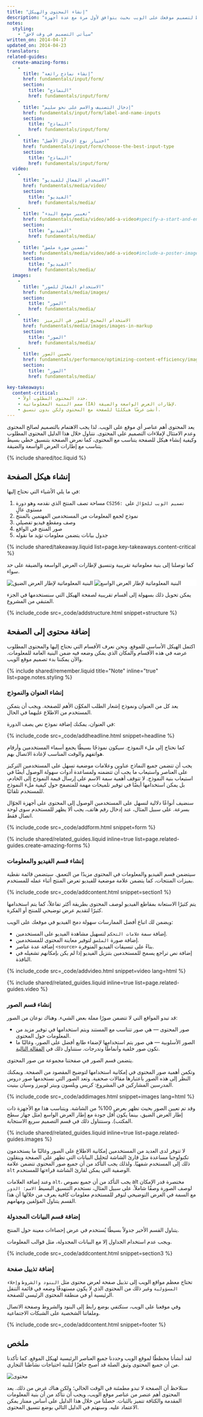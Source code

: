 ```yaml
---
title: "إنشاء المحتوى والهيكل"
description: "يعد المحتوى أهم عناصر أي موقع على الويب. وسنستعرض في هذا الدليل كيفية التخطيط لتصميم موقعك على الويب بحيث يتوافق لأول مرة مع عدة أجهزة."
notes:
  styling:
    - "سيأتي التصميم في وقت لاحق"
written_on: 2014-04-17
updated_on: 2014-04-23
translators:
related-guides:
  create-amazing-forms:
    -
      title: "إنشاء نماذج رائعة"
      href: fundamentals/input/form/
      section:
        title: "النماذج"
        href: fundamentals/input/form/
    -
      title: "إدخال التصنيف والاسم على نحو سليم"
      href: fundamentals/input/form/label-and-name-inputs
      section:
        title: "النماذج"
        href: fundamentals/input/form/
    -
      title: "اختيار نوع الإدخال الأفضل"
      href: fundamentals/input/form/choose-the-best-input-type
      section:
        title: "النماذج"
        href: fundamentals/input/form/
  video:
    -
      title: "الاستخدام الفعال للفيديو"
      href: fundamentals/media/video/
      section:
        title: "الفيديو"
        href: fundamentals/media/
    -
      title: "تغيير موضع البدء"
      href: fundamentals/media/video/add-a-video#specify-a-start-and-end-time
      section:
        title: "الفيديو"
        href: fundamentals/media/
    -
      title: "تضمين صورة ملصق"
      href: fundamentals/media/video/add-a-video#include-a-poster-image
      section:
        title: "الفيديو"
        href: fundamentals/media/
  images:
    -
      title: "الاستخدام الفعال للصور"
      href: fundamentals/media/images/
      section:
        title: "الصور"
        href: fundamentals/media/
    -
      title:  الاستخدام الصحيح للصور في الترميز
      href: fundamentals/media/images/images-in-markup
      section:
        title: "الصور"
        href: fundamentals/media/
    -
      title: تحسين الصور
      href: fundamentals/performance/optimizing-content-efficiency/image-optimization
      section:
        title: "الصور"
        href: fundamentals/media/

key-takeaways:
  content-critical:
    - حدد المحتوى المطلوب أولاً.
    - صمم البنية المعلوماتية (IA) لإطارات العرض الواسعة والضيقة.
    - أنشئ عرضًا هيكليًا للصفحة مع المحتوى ولكن بدون تنسيق.
---
```


<p class="intro">
   يعد المحتوى أهم عناصر أي موقع على الويب. لذا يجب الاهتمام بالتصميم لصالح المحتوى وعدم الامتثال لإملاءات التصميم على المحتوى. نتناول خلال هذا الدليل المحتوى المطلوب وكيفية إنشاء هيكل للصفحة يتناسب مع المحتوى، كما نعرض الصفحة بتنسيق خطي بسيط يتناسب مع إطارات العرض الواسعة والضيقة.
</p>

{% include shared/toc.liquid %}

## إنشاء هيكل الصفحة

في ما يلي الأشياء التي نحتاج إليها:

1.  مساحة تصف المنتج الذي نقدمه وهو دورة `CS256: تصميم الويب للجوّال` على مستوى عالٍ
2.  نموذج لجمع المعلومات من المستخدمين المهتمين بالمنتج
3.  وصف ومقطع فيديو تفصيلي
4.  صور المنتج في الواقع
5.  جدول بيانات يتضمن معلومات تؤيد ما نقوله

{% include shared/takeaway.liquid list=page.key-takeaways.content-critical %}

كما توصلنا إلى بنية معلوماتية تقريبية وتنسيق لإطارات العرض الواسعة والضيقة على حد سواء.

<div class="demo clear" style="background-color: white;">
  <img class="mdl-cell mdl-cell--6--col" src="images/narrowviewport.png" alt="البنية المعلوماتية لإطار العرض الضيق">
  <img  class="mdl-cell mdl-cell--6--col" src="images/wideviewport.png" alt="البنية المعلوماتية لإطار العرض الواسع">
</div>

يمكن تحويل ذلك بسهولة إلى أقسام تقريبية لصفحة الهيكل التي سنستخدمها في الجزء المتبقي من المشروع.

{% include_code src=_code/addstructure.html snippet=structure %}

## إضافة محتوى إلى الصفحة

اكتمل الهيكل الأساسي للموقع. ونحن نعرف الأقسام التي نحتاج إليها والمحتوى المطلوب عرضه في هذه الأقسام والمكان الذي يمكن وضعه فيه ضمن البنية العامة للمعلومات. والآن يمكننا بدء تصميم موقع الويب.

{% include shared/remember.liquid title="Note" inline="true" list=page.notes.styling %}

### إنشاء العنوان والنموذج

يعد كل من العنوان ونموذج إشعار الطلب المكوِّن الأهم للصفحة. ويجب أن يتمكن المستخدم من الاطلاع عليهما في الحال.

في العنوان، يمكنك إضافة نموذج نص يصف الدورة:

{% include_code src=_code/addheadline.html snippet=headline %}

كما نحتاج إلى ملء النموذج.
سيكون نموذجًا بسيطًا يجمع أسماء المستخدمين وأرقام هواتفهم والوقت المناسب لإعادة الاتصال بهم.

يجب أن تتضمن جميع النماذج عناوين وعلامات موضعية تسهل على المستخدمين التركيز على العناصر واستيعاب ما يجب أن تتضمنه ولمساعدة أدوات سهولة الوصول أيضًا في استيعاب بنية النموذج.  لا تتوقف أهمية سمة الاسم على إرسال قيمة النموذج إلى الخادم، بل يمكن استخدامها أيضًا في توفير تلميحات مهمة للمتصفح حول كيفية ملء النموذج للمستخدم تلقائيًا.

سنضيف أنواعًا دلالية لنسهل على المستخدمين الوصول إلى المحتوى على أجهزة الجوّال بسرعة.  على سبيل المثال، عند إدخال رقم هاتف، يجب ألا يظهر للمستخدم سوى لوحة اتصال فقط.

{% include_code src=_code/addform.html snippet=form %}

{% include shared/related_guides.liquid inline=true list=page.related-guides.create-amazing-forms %}

### إنشاء قسم الفيديو والمعلومات

سيتضمن قسم الفيديو والمعلومات في المحتوى مزيدًا من التعمق.
سيتضمن قائمة نقطية بميزات المنتجات، كما يتضمن علامة موضعية للفيديو تعرض المنتج أثناء عمله للمستخدم.

{% include_code src=_code/addcontent.html snippet=section1 %}

يتم كثيرًا الاستعانة بمقاطع الفيديو لوصف المحتوى بطريقة أكثر تفاعلاً، كما يتم استخدامها كثيرًا لتقديم عرض توضيحي للمنتج أو الفكرة.

ويضمن لك اتباع أفضل الممارسات سهولة دمج الفيديو في موقعك على الويب:

*  إضافة سمة `علامات التحكم` لتسهيل مشاهدة الفيديو على المستخدمين.
*  إضافة صورة `الملصق` لتوفير معاينة المحتوى للمستخدمين.
*  إضافة عدة عناصر `<source>` بناءً على تنسيقات الفيديو المتوفرة.
*  إضافة نص تراجع يسمح للمستخدمين بتنزيل الفيديو إذا لم يكن بإمكانهم تشغيله في النافذة.

{% include_code src=_code/addvideo.html snippet=video lang=html %}

{% include shared/related_guides.liquid inline=true list=page.related-guides.video %}

### إنشاء قسم الصور

قد تبدو المواقع التي لا تتضمن صورًا مملة بعض الشيء. وهناك نوعان من الصور:

*  صور المحتوى &mdash; هي صور تتناسب مع المستند ويتم استخدامها في توفير مزيد من المعلومات حول المحتوى.
*  الصور الأسلوبية &mdash; هي صور يتم استخدامها لإضفاء طابع أفضل على الصور، وغالبًا ما تكون صور خلفية وأنماطًا وتدرجات.  سنتناول ذلك في [المقالة التالية]({{site.baseurl}}{{page.article.next.url}}).

يتضمن قسم الصور في صفحتنا مجموعة من صور المحتوى.

وتكمن أهمية صور المحتوى في إمكانية استخدامها لتوضيح المقصود من الصفحة. ويمكنك النظر إلى هذه الصور باعتبارها مقالات صحفية. وتعد الصور التي نستخدمها صور دروس المدرسين المشاركين في المشروع: كريس ويلسون وبيتر لوبيرز وسيان بينيت.

{% include_code src=_code/addimages.html snippet=images lang=html %}

وقد تم تعيين الصور بحيث تظهر بعرض 100% من الشاشة. ويتناسب هذا مع الأجهزة ذات إطار العرض الضيق، بينما يكون أقل جودة مع إطار العرض الواسع (مثل جهاز سطح المكتب).  وسنتناول ذلك في قسم التصميم سريع الاستجابة.

{% include shared/related_guides.liquid inline=true list=page.related-guides.images %}

لا تتوفر لدى العديد من المستخدمين إمكانية الاطلاع على الصور وغالبًا ما يستخدمون تكنولوجيا مساعدة مثل قارئ الشاشة لتحليل البيانات التي تظهر على الصفحة وينقلون ذلك إلى المستخدم شفهيًا.  ولذلك يجب التأكد من أن جميع صور المحتوى تتضمن علامة `alt` الوصفية التي يمكن لقارئ الشاشة قراءتها للمستخدم.

وعند إضافة العلامات `alt`، يجب التأكد من أن جميع نصوص alt مختصرة قدر الإمكان لوصف الصورة وصفًا شاملاً.  على سبيل المثال، نستخدم التنسيق البسيط `الاسم: الدور` مع السمة في العرض التوضيحي لنوفر للمستخدم معلومات كافية يعرف من خلالها أن هذا القسم يتناول المؤلفين ومهامهم.

### إضافة قسم البيانات المجدولة

يتناول القسم الأخير جدولاً بسيطًا يُستخدم في عرض إحصاءات معينة حول المنتج.

ويجب عدم استخدام الجداول إلا مع البيانات المجدولة، مثل قوالب المعلومات.

{% include_code src=_code/addcontent.html snippet=section3 %}

### إضافة تذييل صفحة

تحتاج معظم مواقع الويب إلى تذييل صفحة لعرض محتوى مثل `البنود والشروط` و`إخلاء المسؤولية` وغير ذلك من المحتوى الذي لا يكون مستهدفًا وضعه في قائمة التنقل الرئيسية أو في منطقة المحتوى الرئيسي للصفحة.

وفي موقعنا على الويب، سنكتفي بوضع رابط إلى البنود والشروط وصفحة الاتصال وملفاتنا الشخصية على الشبكات الاجتماعية.

{% include_code src=_code/addcontent.html snippet=footer %}

## ملخص

لقد أنشأنا مخططًا لموقع الويب وحددنا جميع العناصر الرئيسية لهيكل الموقع.  كما تأكدنا من أن جميع المحتوى وثيق الصلة قد أصبح جاهزًا لتلبية احتياجات نشاطنا التجاري.

<div class="mdl-grid">
  <img class="mdl-cell mdl-cell--6--col" src="images/content.png" alt="محتوى">
  <img  class="mdl-cell mdl-cell--6--col" src="images/narrowsite.png" alt="">
</div>

ستلاحظ أن الصفحة لا تبدو مطمئنة في الوقت الحالي؛ ولكن هناك غرض من ذلك. 
يعد المحتوى أهم عنصر من عناصر موقع الويب، ويجب أن نتأكد من أن بنية المعلومات المقدمة والكثافة تتميز بالثبات. حصلنا من خلال هذا الدليل على أساس ممتاز يمكن الاعتماد عليه. وسنهتم في الدليل التالي بوضع تنسيق المحتوى.



